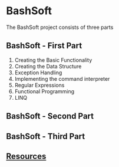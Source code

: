 # BashSoft
The BashSoft project consists of three parts

## BashSoft - First Part

1. Creating the Basic Functionality
2. Creating the Data Structure
3. Exception Handling
4. Implementing the command interpreter
5. Regular Expressions
6. Functional Programming
7. LINQ

## BashSoft - Second Part

## BashSoft - Third Part

## [Resources](https://github.com/dobroslav-atanasov/BashSoft/tree/master/Resources)